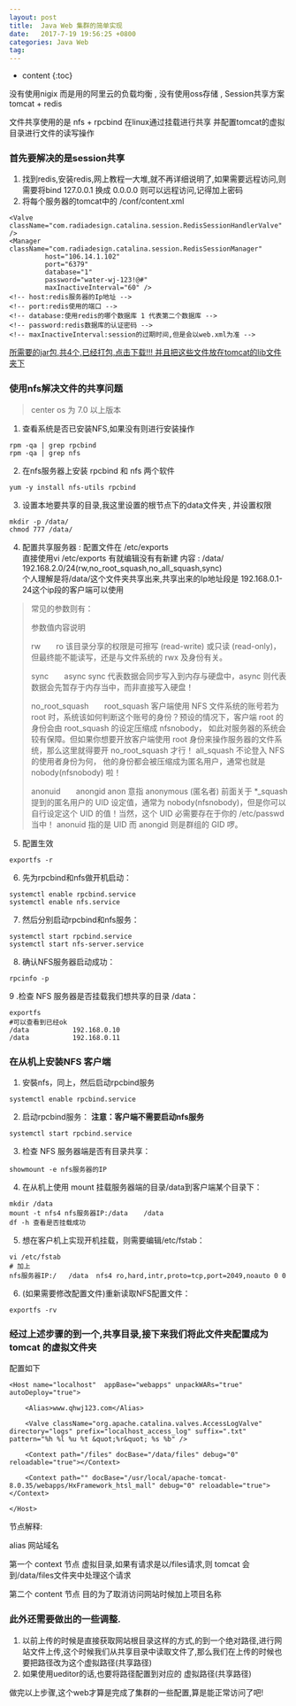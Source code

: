 ```yaml
---
layout: post
title:  Java Web 集群的简单实现
date:   2017-7-19 19:56:25 +0800
categories: Java Web
tag: 
---
```


* content
{:toc}


没有使用nigix  而是用的阿里云的负载均衡 , 没有使用oss存储 , Session共享方案 tomcat + redis  

文件共享使用的是 nfs + rpcbind  在linux通过挂载进行共享  并配置tomcat的虚拟目录进行文件的读写操作

### 首先要解决的是session共享

1. 找到redis,安装redis,网上教程一大堆,就不再详细说明了,如果需要远程访问,则需要将bind 127.0.0.1  换成 0.0.0.0 则可以远程访问,记得加上密码 
2. 将每个服务器的tomcat中的 /conf/content.xml


```
<Valve className="com.radiadesign.catalina.session.RedisSessionHandlerValve" />    
<Manager className="com.radiadesign.catalina.session.RedisSessionManager"    
         host="106.14.1.102"
         port="6379"
         database="1"
         password="water-wj-123!@#"
         maxInactiveInterval="60" /> 
<!-- host:redis服务器的Ip地址 -->
<!-- port:redis使用的端口 -->
<!-- database:使用redis的哪个数据库 1 代表第二个数据库 -->
<!-- password:redis数据库的认证密码 -->
<!-- maxInactiveInterval:session的过期时间,但是会以web.xml为准 -->
```


[所需要的jar包,共4个,已经打包,点击下载!!! 并且把这些文件放在tomcat的lib文件夹下](http://note.youdao.com/yws/api/personal/file/6ABC8358E98042D784449326D52BF12E?method=download&shareKey=cb1a1d085e83e415c1836e890181bb91)

### 使用nfs解决文件的共享问题

> center os 为 7.0 以上版本   

1. 查看系统是否已安装NFS,如果没有则进行安装操作  

```
rpm -qa | grep rpcbind  
rpm -qa | grep nfs
```


2. 在nfs服务器上安装 rpcbind  和  nfs 两个软件  

```
yum -y install nfs-utils rpcbind
```


3. 设置本地要共享的目录,我这里设置的根节点下的data文件夹 , 并设置权限

```
mkdir -p /data/  
chmod 777 /data/
```


4. 配置共享服务器 : 配置文件在 /etc/exports   
直接使用vi /etc/exports 有就编辑没有有新建
内容 : /data/ 192.168.2.0/24(rw,no_root_squash,no_all_squash,sync)  
个人理解是将/data/这个文件夹共享出来,共享出来的Ip地址段是 192.168.0.1-24这个ip段的客户端可以使用   

> 常见的参数则有：  
> 
> 参数值内容说明  
> 
> rw　　ro    该目录分享的权限是可擦写 (read-write) 或只读 (read-only)，但最终能不能读写，还是与文件系统的 rwx 及身份有关。  
> 
> sync　　async    sync 代表数据会同步写入到内存与硬盘中，async 则代表数据会先暂存于内存当中，而非直接写入硬盘！
> 
> no_root_squash　　root_squash    客户端使用 NFS 文件系统的账号若为 root 时，系统该如何判断这个账号的身份？预设的情况下，客户端 root 的身份会由 root_squash 的设定压缩成 nfsnobody， 如此对服务器的系统会较有保障。但如果你想要开放客户端使用 root 身份来操作服务器的文件系统，那么这里就得要开 no_root_squash 才行！
> all_squash    不论登入 NFS 的使用者身份为何， 他的身份都会被压缩成为匿名用户，通常也就是 nobody(nfsnobody) 啦！
>
> anonuid　　anongid    anon 意指 anonymous (匿名者) 前面关于 *_squash 提到的匿名用户的 UID 设定值，通常为 nobody(nfsnobody)，但是你可以自行设定这个 UID 的值！当然，这个 UID 必需要存在于你的 /etc/passwd 当中！ anonuid 指的是 UID 而 anongid 则是群组的 GID 啰。 

5. 配置生效  

```
exportfs -r
```
6. 先为rpcbind和nfs做开机启动：

```
systemctl enable rpcbind.service
systemctl enable nfs.service
```

7. 然后分别启动rpcbind和nfs服务：

```
systemctl start rpcbind.service
systemctl start nfs-server.service
```
8. 确认NFS服务器启动成功： 

```
rpcinfo -p
```
9 .检查 NFS 服务器是否挂载我们想共享的目录 /data：

```
exportfs
#可以查看到已经ok
/data           192.168.0.10
/data           192.168.0.11
```

### 在从机上安装NFS 客户端

1. 安裝nfs，同上，然后启动rpcbind服务

```
systemctl enable rpcbind.service
```
2. 启动rpcbind服务：  **注意：客户端不需要启动nfs服务**

```
systemctl start rpcbind.service
```
3. 检查 NFS 服务器端是否有目录共享：

```
showmount -e nfs服务器的IP
```
4. 在从机上使用 mount 挂载服务器端的目录/data到客户端某个目录下：


```
mkdir /data
mount -t nfs4 nfs服务器IP:/data    /data
df -h 查看是否挂载成功
```
5. 想在客户机上实现开机挂载，则需要编辑/etc/fstab：

```
vi /etc/fstab
# 加上
nfs服务器IP:/   /data  nfs4 ro,hard,intr,proto=tcp,port=2049,noauto 0 0
```

6. (如果需要修改配置文件)重新读取NFS配置文件： 

```
exportfs -rv
```



### 经过上述步骤的到一个,共享目录,接下来我们将此文件夹配置成为 tomcat 的虚拟文件夹

配置如下 


```
<Host name="localhost"  appBase="webapps" unpackWARs="true" autoDeploy="true">

    <Alias>www.qhwj123.com</Alias>
    
    <Valve className="org.apache.catalina.valves.AccessLogValve" directory="logs" prefix="localhost_access_log" suffix=".txt"  pattern="%h %l %u %t &quot;%r&quot; %s %b" />  
    
    <Context path="/files" docBase="/data/files" debug="0" reloadable="true"></Context>  
    
    <Context path="" docBase="/usr/local/apache-tomcat-8.0.35/webapps/HxFramework_htsl_mall" debug="0" reloadable="true"></Context>  

</Host>
```
节点解释:  

alias 网站域名  

第一个 context 节点  虚拟目录,如果有请求是以/files请求,则 tomcat 会到/data/files文件夹中处理这个请求

第二个 content 节点 目的为了取消访问网站时候加上项目名称



### 此外还需要做出的一些调整.

1. 以前上传的时候是直接获取网站根目录这样的方式,的到一个绝对路径,进行网站文件上传,这个时候我们从共享目录中读取文件了,那么我们在上传的时候也要把路径改为这个虚拟路径(共享路径)
2. 如果使用ueditor的话,也要将路径配置到对应的 虚拟路径(共享路径) 


做完以上步骤,这个web才算是完成了集群的一些配置,算是能正常访问了吧!

